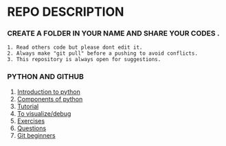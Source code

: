 # REPO DESCRIPTION

### CREATE A FOLDER IN YOUR NAME AND SHARE YOUR CODES .

    1. Read others code but please dont edit it. 
    2. Always make "git pull" before a pushing to avoid conflicts.
    3. This repository is always open for suggestions.
    
### PYTHON AND GITHUB
 
   1. [Introduction to python](shorturl.at/nBIL7)
   2. [Components of python](shorturl.at/nwLS5)
   3. [Tutorial](https://www.w3schools.com/python/)
   4. [To visualize/debug](http://www.pythontutor.com/visualize.html#mode=edit)
   5. [Exercises](https://www.w3resource.com/python-exercises/)
   6. [Questions](https://stackoverflow.com/questions/tagged/python)
   7. [Git beginners](https://www.youtube.com/watch?v=SWYqp7iY_Tc)
